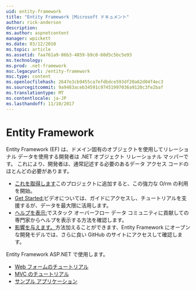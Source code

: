 ```yaml
---
uid: entity-framework
title: "Entity Framework |Microsoft ドキュメント"
author: rick-anderson
description: 
ms.author: aspnetcontent
manager: wpickett
ms.date: 03/12/2010
ms.topic: article
ms.assetid: faa761a9-86b3-4859-b9c0-60d5c5bc5e93
ms.technology: 
ms.prod: .net-framework
msc.legacyurl: /entity-framework
msc.type: content
ms.openlocfilehash: 2647e3cb9455ca7efdbdce593df20a62d04f4ec3
ms.sourcegitcommit: 9a9483aceb34591c97451997036a9120c3fe2baf
ms.translationtype: MT
ms.contentlocale: ja-JP
ms.lasthandoff: 11/10/2017
---
```

<a name="entity-framework"></a>Entity Framework
====================
Entity Framework (EF) は、ドメイン固有のオブジェクトを使用してリレーショナル データを使用する開発者は .NET オブジェクト リレーショナル マッパーです。 これにより、開発者は、通常記述する必要のあるデータ アクセス コードのほとんどの必要があります。


- [これを取得します](https://msdn.com/data/ee712906)このプロジェクトに追加すると、この強力な O/rm の利用を開始。
- [Get Started:](https://msdn.com/data/ee712907)ビデオについては、ガイドにアクセスし、チュートリアルを支援するが、データを最大限に活用します。
- [ヘルプを表示:](https://msdn.com/data/hh913619)でスタック オーバーフロー データ コミュニティに貢献しての専門家からヘルプを表示する方法を確認します。
- [影響を与えます。](https://github.com/aspnet/EntityFramework6)方法加えることができます、Entity Framework にオープンな開発モデルでは、さらに良い GitHub のサイトにアクセスして確認します。


Entity Framework ASP.NET で使用します。

- [Web フォームのチュートリアル](web-forms/overview/older-versions-getting-started/getting-started-with-ef/the-entity-framework-and-aspnet-getting-started-part-1.md)
- [MVC のチュートリアル](mvc/overview/getting-started/getting-started-with-ef-using-mvc/creating-an-entity-framework-data-model-for-an-asp-net-mvc-application.md)
- [サンプル アプリケーション](https://code.msdn.microsoft.com/ASPNET-MVC-Application-b01a9fe8)
